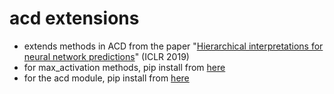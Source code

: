 # acd extensions

- extends methods in ACD from the paper "[Hierarchical interpretations for neural network predictions](https://openreview.net/pdf?id=SkEqro0ctQ)" (ICLR 2019)
- for max_activation methods, pip install from [here](https://github.com/csinva/max-activation-interpretation-pytorch)
- for the acd module, pip install from [here](https://github.com/csinva/hierarchical-dnn-interpretations)